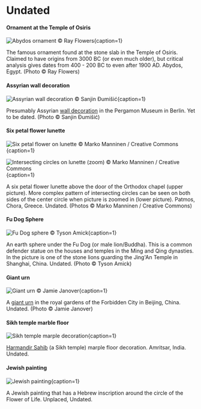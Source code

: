 # Undated

<!-- nopb -->

#### Ornament at the Temple of Osiris

![Abydos ornament © Ray Flowers](./media/abydos-ornament.jpg){caption=1}

The famous ornament found at the stone slab in the Temple of Osiris. Claimed to have origins from 3000 BC (or even much older), but critical analysis gives dates from 400 - 200 BC to even after 1900 AD. Abydos, Egypt. (Photo © Ray Flowers)

<!-- endnopb -->
<!-- nopb -->

#### Assyrian wall decoration

![Assyrian wall decoration © Sanjin Đumišić](./media/assyrian-wall.jpg){caption=1}

Presumably Assyrian [wall decoration](http://sanjindumisic.com/sumer-pergamon-museum-in-berlin/) in the Pergamon Museum in Berlin. Yet to be dated. (Photo © Sanjin Đumišić)

<!-- endnopb -->
<!-- nopb -->

#### Six petal flower lunette

![Six petal flower on lunette © Marko Manninen / Creative Commons](./media/rosette-lunette.jpg){caption=1}

![Intersecting circles on lunette (zoom) © Marko Manninen / Creative Commons](./media/rosette-lunette2.jpg){caption=1}

A six petal flower lunette above the door of the Orthodox chapel (upper picture). More complex pattern of intersecting circles can be seen on both sides of the center circle when picture is zoomed in (lower picture). Patmos, Chora, Greece. Undated. (Photos © Marko Manninen / Creative Commons)

<!-- endnopb -->
<!-- nopb -->

#### Fu Dog Sphere

![Fu Dog sphere © Tyson Amick](./media/fu-dog.jpg){caption=1}

An earth sphere under the Fu Dog (or male lion/Buddha). This is a common defender statue on the houses and temples in the Ming and Qing dynasties. In the picture is one of the stone lions guarding the Jing'An Temple in Shanghai, China. Undated. (Photo © Tyson Amick)

<!-- endnopb -->
<!-- nopb -->

#### Giant urn

![Giant urn © Jamie Janover](./media/giant-urn.jpg){caption=1}

A [giant urn](https://www.facebook.com/JamieJanover.artist.profile/photos/a.10151941325323907.1073741826.57889468906/10152818741383907/?type=1&theater) in the royal gardens of the Forbidden City in Beijing, China. Undated. (Photo © Jamie Janover)

<!-- endnopb -->
<!-- nopb -->

#### Sikh temple marble floor

![Sikh temple marple decoration](./media/marple-floor.png){caption=1}

[Harmandir Sahib](https://en.wikipedia.org/wiki/Harmandir_Sahib ) (a Sikh temple) marple floor decoration. Amritsar, India. Undated.

<!-- endnopb -->
<!-- nopb -->

#### Jewish painting

![Jewish painting](./media/jewish-painting.jpg){caption=1}

A Jewish painting that has a Hebrew inscription around the circle of the Flower of Life. Unplaced, Undated.

<!-- endnopb -->
